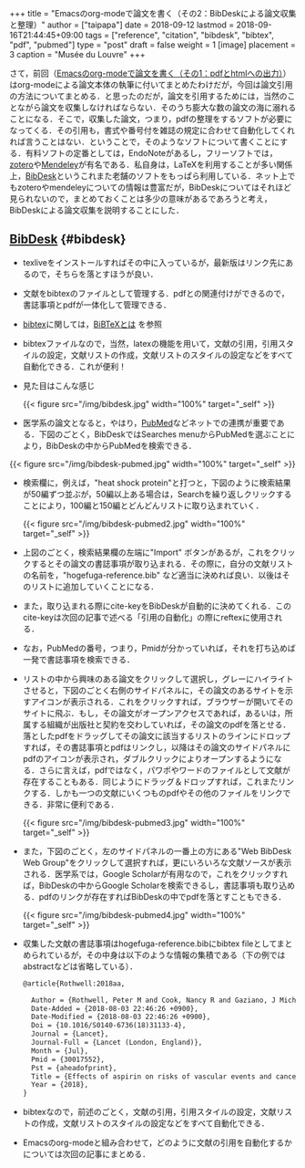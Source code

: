 +++
title = "Emacsのorg-modeで論文を書く（その2：BibDeskによる論文収集と整理）"
author = ["taipapa"]
date = 2018-09-12
lastmod = 2018-09-16T21:44:45+09:00
tags = ["reference", "citation", "bibdesk", "bibtex", "pdf", "pubmed"]
type = "post"
draft = false
weight = 1
[image]
  placement = 3
  caption = "Musée du Louvre"
+++

さて，前回（[Emacsのorg-modeで論文を書く（その1：pdfとhtmlへの出力）](../org-mode_paper_1)）はorg-modeによる論文本体の執筆に付いてまとめたわけだが，今回は論文引用の方法についてまとめる．と思ったのだが，論文を引用するためには，当然のことながら論文を収集しなければならない．そのうち膨大な数の論文の海に溺れることになる．そこで，収集した論文，つまり，pdfの整理をするソフトが必要になってくる．その引用も，書式や番号付を雑誌の規定に合わせて自動化してくれれば言うことはない．ということで，そのようなソフトについて書くことにする．有料ソフトの定番としては，EndoNoteがあるし，フリーソフトでは，[zotero](https://www.zotero.org)や[Mendeley](https://www.mendeley.com/?switchedFrom=)が有名である．私自身は，LaTeXを利用することが多い関係上，[BibDesk](https://bibdesk.sourceforge.io)というこれまた老舗のソフトをもっぱら利用している．ネット上でもzoteroやmendeleyについての情報は豊富だが，BibDeskについてはそれほど見られないので，まとめておくことは多少の意味があるであろうと考え，BibDeskによる論文収集を説明することにした．




## [BibDesk](https://bibdesk.sourceforge.io) {#bibdesk}

-   texliveをインストールすればその中に入っているが，最新版はリンク先にあるので，そちらを落とすほうが良い．
-   文献をbibtexのファイルとして管理する．pdfとの関連付けができるので，書誌事項とpdfが一体化して管理できる．
-   [bibtex](http://www.bibtex.org)に関しては，[BiBTeXとは](https://qiita.com/SUZUKI%5FMasaya/items/14f9727845e020f8e7e9) を参照
-   bibtexファイルなので，当然，latexの機能を用いて，文献の引用，引用スタイルの設定，文献リストの作成，文献リストのスタイルの設定などをすべて自動化できる．これが便利！
-   見た目はこんな感じ

    {{< figure src="/img/bibdesk.jpg" width="100%" target="_self" >}}

-   医学系の論文となると，やはり，[PubMed](https://www.ncbi.nlm.nih.gov/pubmed)などネットでの連携が重要である．下図のごとく，BibDeskではSearches menuからPubMedを選ぶことにより，BibDeskの中からPubMedを検索できる．

{{< figure src="/img/bibdesk-pubmed.jpg" width="100%" target="_self" >}}

-   検索欄に，例えば，"heat shock protein"と打つと，下図のように検索結果が50編ずつ並ぶが，50編以上ある場合は，Searchを繰り返しクリックすることにより，100編と150編とどんどんリストに取り込まれていく．

    {{< figure src="/img/bibdesk-pubmed2.jpg" width="100%" target="_self" >}}

-   上図のごとく，検索結果欄の左端に"Import" ボタンがあるが，これをクリックするとその論文の書誌事項が取り込まれる．その際に，自分の文献リストの名前を，"hogefuga-reference.bib" など適当に決めれば良い．以後はそのリストに追加していくことになる．

-   また，取り込まれる際にcite-keyをBibDeskが自動的に決めてくれる．このcite-keyは次回の記事で述べる「引用の自動化」の際にreftexに使用される．

-   なお，PubMedの番号，つまり，Pmidが分かっていれば，それを打ち込めば一発で書誌事項を検索できる．

-   リストの中から興味のある論文をクリックして選択し，グレーにハイライトさせると，下図のごとく右側のサイドパネルに，その論文のあるサイトを示すアイコンが表示される．これをクリックすれば，ブラウザーが開いてそのサイトに飛ぶ．もし，その論文がオープンアクセスであれば，あるいは，所属する組織が出版社と契約を交わしていれば，その論文のpdfを落とせる．落としたpdfをドラッグしてその論文に該当するリストのラインにドロップすれば，その書誌事項とpdfはリンクし，以降はその論文のサイドパネルにpdfのアイコンが表示され，ダブルクリックによりオープンするようになる．さらに言えば，pdfではなく，パワポやワードのファイルとして文献が存在することもある．同じようにドラッグ＆ドロップすれば，これまたリンクする．しかも一つの文献にいくつものpdfやその他のファイルをリンクできる．非常に便利である．

    {{< figure src="/img/bibdesk-pubmed3.jpg" width="100%" target="_self" >}}

-   また，下図のごとく，左のサイドパネルの一番上の方にある"Web BibDesk Web Group"をクリックして選択すれば，更にいろいろな文献ソースが表示される．医学系では，Google Scholarが有用なので，これをクリックすれば，BibDeskの中からGoogle Scholarを検索できるし，書誌事項も取り込める．pdfのリンクが存在すればBibDeskの中でpdfを落とすこともできる．

    {{< figure src="/img/bibdesk-pubmed4.jpg" width="100%" target="_self" >}}

-   収集した文献の書誌事項はhogefuga-reference.bibにbibtex fileとしてまとめられているが，その中身は以下のような情報の集積である（下の例ではabstractなどは省略している）．

    ```tex
    @article{Rothwell:2018aa,

      Author = {Rothwell, Peter M and Cook, Nancy R and Gaziano, J Michael and Price, Jacqueline F and Belch, Jill F F and Roncaglioni, Maria Carla and Morimoto, Takeshi and Mehta, Ziyah},
      Date-Added = {2018-08-03 22:46:26 +0900},
      Date-Modified = {2018-08-03 22:46:26 +0900},
      Doi = {10.1016/S0140-6736(18)31133-4},
      Journal = {Lancet},
      Journal-Full = {Lancet (London, England)},
      Month = {Jul},
      Pmid = {30017552},
      Pst = {aheadofprint},
      Title = {Effects of aspirin on risks of vascular events and cancer according to bodyweight and dose: analysis of individual patient data from randomised trials},
      Year = {2018},
    }
    ```

-   bibtexなので，前述のごとく，文献の引用，引用スタイルの設定，文献リストの作成，文献リストのスタイルの設定などをすべて自動化できる．

-   Emacsのorg-modeと組み合わせて，どのように文献の引用を自動化するかについては次回の記事にまとめる．

